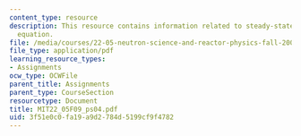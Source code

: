 ```yaml
---
content_type: resource
description: This resource contains information related to steady-state neutron transport
  equation.
file: /media/courses/22-05-neutron-science-and-reactor-physics-fall-2009/3f51e0c0fa19a9d2784d5199cf9f4782_MIT22_05F09_ps04.pdf
file_type: application/pdf
learning_resource_types:
- Assignments
ocw_type: OCWFile
parent_title: Assignments
parent_type: CourseSection
resourcetype: Document
title: MIT22_05F09_ps04.pdf
uid: 3f51e0c0-fa19-a9d2-784d-5199cf9f4782
---
```

